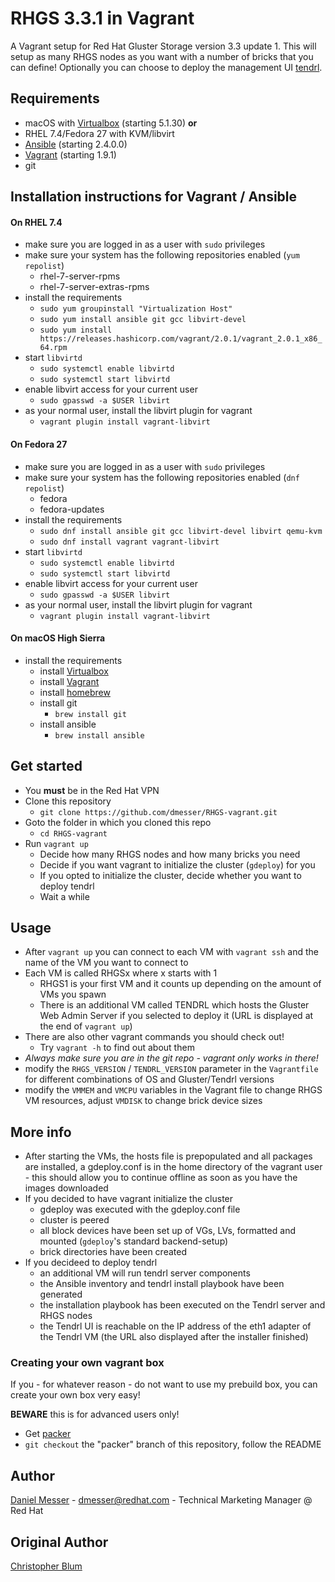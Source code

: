 # RHGS 3.3.1 in Vagrant

A Vagrant setup for Red Hat Gluster Storage version 3.3 update 1.
This will setup as many RHGS nodes as you want with a number of bricks that you can define!
Optionally you can choose to deploy the management UI [tendrl](github.com/tendrl).

## Requirements
* macOS with [Virtualbox](https://www.virtualbox.org/wiki/Downloads) (starting 5.1.30) **or**
* RHEL 7.4/Fedora 27 with KVM/libvirt
* [Ansible](https://ansible.com) (starting 2.4.0.0)
* [Vagrant](https://www.vagrantup.com) (starting 1.9.1)
* git

## Installation instructions for Vagrant / Ansible

#### On RHEL 7.4

* make sure you are logged in as a user with `sudo` privileges
* make sure your system has the following repositories enabled (`yum repolist`)
  * rhel-7-server-rpms
  * rhel-7-server-extras-rpms
* install the requirements
  * `sudo yum groupinstall "Virtualization Host"`
  * `sudo yum install ansible git gcc libvirt-devel`
  * `sudo yum install https://releases.hashicorp.com/vagrant/2.0.1/vagrant_2.0.1_x86_64.rpm`
* start `libvirtd`
  * `sudo systemctl enable libvirtd`
  * `sudo systemctl start libvirtd`
* enable libvirt access for your current user
  * `sudo gpasswd -a $USER libvirt`
* as your normal user, install the libvirt plugin for vagrant
  * `vagrant plugin install vagrant-libvirt`

#### On Fedora 27

* make sure you are logged in as a user with `sudo` privileges
* make sure your system has the following repositories enabled (`dnf repolist`)
  * fedora
  * fedora-updates
* install the requirements
  * `sudo dnf install ansible git gcc libvirt-devel libvirt qemu-kvm`
  * `sudo dnf install vagrant vagrant-libvirt`
* start `libvirtd`
  * `sudo systemctl enable libvirtd`
  * `sudo systemctl start libvirtd`
* enable libvirt access for your current user
  * `sudo gpasswd -a $USER libvirt`
* as your normal user, install the libvirt plugin for vagrant
  * `vagrant plugin install vagrant-libvirt`

#### On macOS High Sierra

* install the requirements
  * install [Virtualbox](https://www.virtualbox.org/wiki/Downloads)
  * install [Vagrant](https://www.vagrantup.com)
  * install [homebrew](https://brew.sh/)
  * install git
    * `brew install git`
  * install ansible
    * `brew install ansible`


## Get started
* You **must** be in the Red Hat VPN
* Clone this repository
  * `git clone https://github.com/dmesser/RHGS-vagrant.git`
* Goto the folder in which you cloned this repo
  * `cd RHGS-vagrant`
* Run `vagrant up`
  * Decide how many RHGS nodes and how many bricks you need
  * Decide if you want vagrant to initialize the cluster (`gdeploy`) for you
  * If you opted to initialize the cluster, decide whether you want to deploy tendrl
  * Wait a while

## Usage
* After `vagrant up` you can connect to each VM with `vagrant ssh` and the name of the VM you want to connect to
* Each VM is called RHGSx where x starts with 1
  * RHGS1 is your first VM and it counts up depending on the amount of VMs you spawn
  * There is an additional VM called TENDRL which hosts the Gluster Web Admin Server if you selected to deploy it (URL is displayed at the end of `vagrant up`)
* There are also other vagrant commands you should check out!
  * Try `vagrant -h` to find out about them
* *Always make sure you are in the git repo - vagrant only works in there!*
* modify the `RHGS_VERSION` / `TENDRL_VERSION` parameter in the `Vagrantfile` for different combinations of OS and Gluster/Tendrl versions
* modify the `VMMEM` and `VMCPU` variables in the Vagrant file to change RHGS VM resources, adjust `VMDISK` to change brick device sizes

## More info
* After starting the VMs, the hosts file is prepopulated and all packages are installed, a gdeploy.conf is in the home directory of the vagrant user - this should allow you to continue offline as soon as you have the images downloaded
* If you decided to have vagrant initialize the cluster
  * gdeploy was executed with the gdeploy.conf file
  * cluster is peered
  * all block devices have been set up of VGs, LVs, formatted and mounted (`gdeploy`'s standard backend-setup)
  * brick directories have been created
* If you decideed to deploy tendrl
  * an additional VM will run tendrl server components
  * the Ansible inventory and tendrl install playbook have been generated
  * the installation playbook has been executed on the Tendrl server and RHGS nodes
  * the Tendrl UI is reachable on the IP address of the eth1 adapter of the Tendrl VM (the URL also displayed after the installer finished)


### Creating your own vagrant box

If you - for whatever reason - do not want to use my prebuild box, you can create your own box very easy!  

**BEWARE** this is for advanced users only!

* Get [packer](https://www.packer.io/)
* `git checkout` the "packer" branch of this repository, follow the README

## Author
[Daniel Messer](mailto:dmesser@redhat.com) - [dmesser@redhat.com](mailto:dmesser@redhat.com) -
Technical Marketing Manager @ Red Hat

## Original Author
[Christopher Blum](https://github.com/zeichenanonym)
